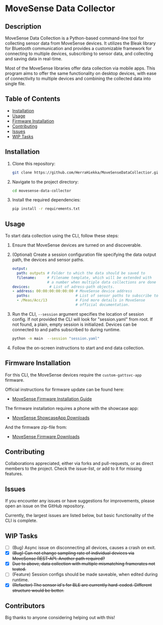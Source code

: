 # MoveSense Data Collector

## Description

MoveSense Data Collection is a Python-based command-line tool for collecting sensor data from MoveSense devices. It 
utilizes the Bleak library for Bluetooth communication and provides a customizable framework for connecting to multiple 
devices, subscribing to sensor data, and collecting and saving data in real-time.

Most of the MoveSense libraries offer data collection via mobile apps. This program aims to offer the same functionality
on desktop devices, with ease of connectivity to multiple devices and combining the collected data into single file.

## Table of Contents

- [Installation](#installation)
- [Usage](#usage)
- [Firmware Installation](#firmware-installation)
- [Contributing](#contributing)
- [Issues](#issues)
- [WIP Tasks](#wip-tasks)

## Installation

1. Clone this repository:

    ```bash
    git clone https://github.com/HerraHiekka/MoveSenseDataCollectior.git
    ```

2. Navigate to the project directory:

    ```bash
    cd movesense-data-collector
    ```

3. Install the required dependencies:

    ```bash
    pip install -r requirements.txt
    ```

## Usage

To start data collection using the CLI, follow these steps:

1. Ensure that MoveSense devices are turned on and discoverable.

2. (Optional) Create a session configuration file specifying the data output path, the devices and sensor paths.

    ```yaml
    output:
      path: outputs # Folder to which the data should be saved to
      filename:     # Filename template, which will be extended with
                    # a number when multiple data collections are done
   devices:         # List of adress-path objects.
   - address: 00:00:00:00:00:00 # MoveSense device address
      paths:                     # List of sensor paths to subscribe to
      - /Meas/Acc/13             # Find more details in MoveSense
                                 # official documentation.
    ```

3. Run the CLI, `--session` argument specifies the location of session config. If not provided
the CLI will look for "session.yaml" from root. If not found, a plain, empty session is initialized. Devices can be
connected to and paths subscribed to during runtime.

    ```bash
    python -m main  --session "session.yaml"
    ```

4. Follow the on-screen instructions to start and end data collection.

## Firmware Installation

For this CLI, the MoveSense devices require the `custom-gattsvc-app` firmware.

Official instructions for firmware update can be found here:
- [MoveSense Firmware Installation Guide](https://www.movesense.com/docs/test_env/esw/dfu_update/)

The firmware installation requires a phone with the showcase app:
- [MoveSense ShowcaseApp Downloads](https://bitbucket.org/movesense/movesense-mobile-lib/downloads/)

And the firmware zip-file from:
- [MoveSense Firmware Downloads](https://bitbucket.org/movesense/movesense-device-lib/src/master/samples/bin/release/)

## Contributing

Collaborations appreciated, either via forks and pull-requests, or as direct members to the project. Check the
issue-list, or add to it for missing features.

## Issues

If you encounter any issues or have suggestions for improvements, please open an issue on the GitHub repository.

Currently, the largest issues are listed below, but basic functionality of the CLI is complete. 

## WIP Tasks

- [ ] (Bug) Async issue on disconnecting all devices, causes a crash on exit.
- [x] ~~(Bug) Can not change sampling rate of individual devices via MoveSense REST-API. Another path required?~~
- [x] ~~Due to above, data collection with multiple mismatching framerates not tested.~~
- [ ] (Feature) Session configs should be made saveable, when edited during runtime.
- [x] ~~(Refactor) The sensor id's for BLE are currently hard-coded. Different structure would be better.~~

## Contributors

Big thanks to anyone considering helping out with this!